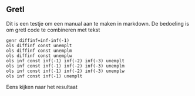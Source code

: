 ## Gretl
Dit  is een testje om een manual aan te maken in markdown. De bedoeling is om gretl code te combineren met tekst

	genr diffinf=inf-inf(-1)
	ols diffinf const unemplt
	ols diffinf const unemplm
	ols diffinf const unemplw
	ols inf const inf(-1) inf(-2) inf(-3) unemplt
	ols inf const inf(-1) inf(-2) inf(-3) unemplm
	ols inf const inf(-1) inf(-2) inf(-3) unemplw
	ols inf const inf(-1) unemplt
	
Eens  kijken naar het resultaat
